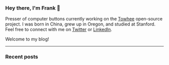 ### Hey there, I'm Frank 👋

Presser of computer buttons currently working on the [Towhee](https://github.com/towhee-io/towhee) open-source project. I was born in China, grew up in Oregon, and studied at Stanford. Feel free to connect with me on [Twitter](https://twitter.com/frankzliu) or [LinkedIn](https://linkedin.com/in/fzliu).

Welcome to my blog!

<!--{% include supporting-me.md %}-->

---

### Recent posts
